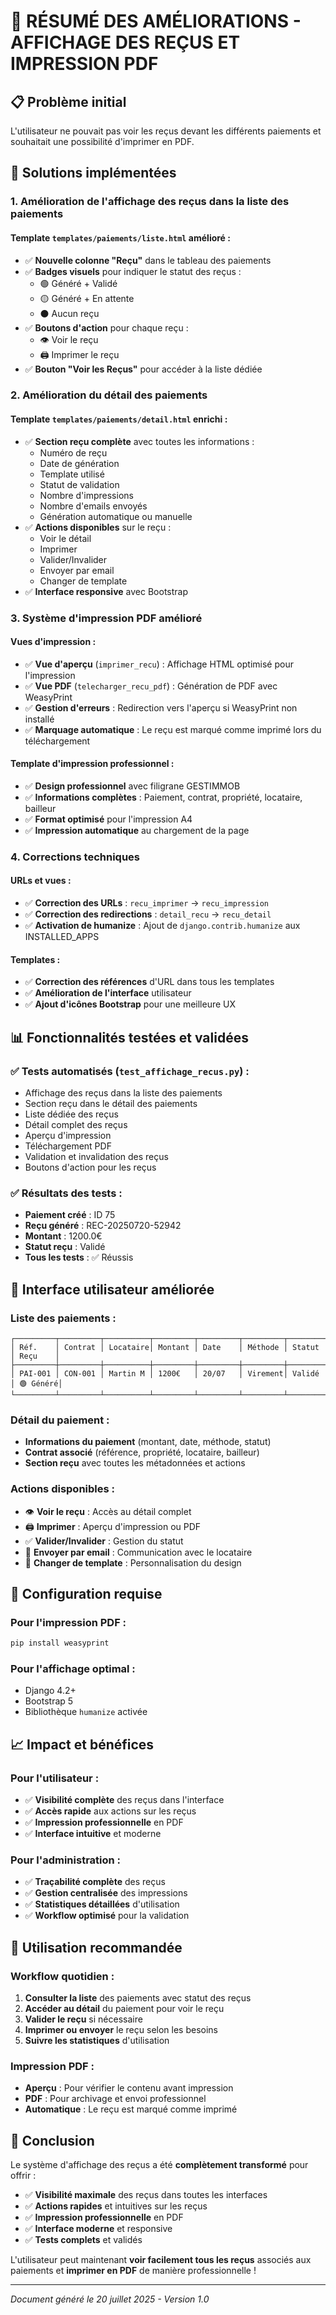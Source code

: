 # 🎯 RÉSUMÉ DES AMÉLIORATIONS - AFFICHAGE DES REÇUS ET IMPRESSION PDF

## 📋 Problème initial

L'utilisateur ne pouvait pas voir les reçus devant les différents paiements et souhaitait une possibilité d'imprimer en PDF.

## 🚀 Solutions implémentées

### 1. **Amélioration de l'affichage des reçus dans la liste des paiements**

#### Template `templates/paiements/liste.html` amélioré :
- ✅ **Nouvelle colonne "Reçu"** dans le tableau des paiements
- ✅ **Badges visuels** pour indiquer le statut des reçus :
  - 🟢 Généré + Validé
  - 🟡 Généré + En attente
  - ⚫ Aucun reçu
- ✅ **Boutons d'action** pour chaque reçu :
  - 👁️ Voir le reçu
  - 🖨️ Imprimer le reçu
- ✅ **Bouton "Voir les Reçus"** pour accéder à la liste dédiée

### 2. **Amélioration du détail des paiements**

#### Template `templates/paiements/detail.html` enrichi :
- ✅ **Section reçu complète** avec toutes les informations :
  - Numéro de reçu
  - Date de génération
  - Template utilisé
  - Statut de validation
  - Nombre d'impressions
  - Nombre d'emails envoyés
  - Génération automatique ou manuelle
- ✅ **Actions disponibles** sur le reçu :
  - Voir le détail
  - Imprimer
  - Valider/Invalider
  - Envoyer par email
  - Changer de template
- ✅ **Interface responsive** avec Bootstrap

### 3. **Système d'impression PDF amélioré**

#### Vues d'impression :
- ✅ **Vue d'aperçu** (`imprimer_recu`) : Affichage HTML optimisé pour l'impression
- ✅ **Vue PDF** (`telecharger_recu_pdf`) : Génération de PDF avec WeasyPrint
- ✅ **Gestion d'erreurs** : Redirection vers l'aperçu si WeasyPrint non installé
- ✅ **Marquage automatique** : Le reçu est marqué comme imprimé lors du téléchargement

#### Template d'impression professionnel :
- ✅ **Design professionnel** avec filigrane GESTIMMOB
- ✅ **Informations complètes** : Paiement, contrat, propriété, locataire, bailleur
- ✅ **Format optimisé** pour l'impression A4
- ✅ **Impression automatique** au chargement de la page

### 4. **Corrections techniques**

#### URLs et vues :
- ✅ **Correction des URLs** : `recu_imprimer` → `recu_impression`
- ✅ **Correction des redirections** : `detail_recu` → `recu_detail`
- ✅ **Activation de humanize** : Ajout de `django.contrib.humanize` aux INSTALLED_APPS

#### Templates :
- ✅ **Correction des références** d'URL dans tous les templates
- ✅ **Amélioration de l'interface** utilisateur
- ✅ **Ajout d'icônes Bootstrap** pour une meilleure UX

## 📊 Fonctionnalités testées et validées

### ✅ **Tests automatisés** (`test_affichage_recus.py`) :
- Affichage des reçus dans la liste des paiements
- Section reçu dans le détail des paiements
- Liste dédiée des reçus
- Détail complet des reçus
- Aperçu d'impression
- Téléchargement PDF
- Validation et invalidation des reçus
- Boutons d'action pour les reçus

### ✅ **Résultats des tests** :
- **Paiement créé** : ID 75
- **Reçu généré** : REC-20250720-52942
- **Montant** : 1200.0€
- **Statut reçu** : Validé
- **Tous les tests** : ✅ Réussis

## 🎨 Interface utilisateur améliorée

### **Liste des paiements** :
```
┌─────────┬─────────┬──────────┬─────────┬─────────┬─────────┬─────────┬─────────┐
│ Réf.    │ Contrat │ Locataire│ Montant │ Date    │ Méthode │ Statut  │ Reçu    │
├─────────┼─────────┼──────────┼─────────┼─────────┼─────────┼─────────┼─────────┤
│ PAI-001 │ CON-001 │ Martin M │ 1200€   │ 20/07   │ Virement│ Validé  │ 🟢 Généré│
└─────────┴─────────┴──────────┴─────────┴─────────┴─────────┴─────────┴─────────┘
```

### **Détail du paiement** :
- **Informations du paiement** (montant, date, méthode, statut)
- **Contrat associé** (référence, propriété, locataire, bailleur)
- **Section reçu** avec toutes les métadonnées et actions

### **Actions disponibles** :
- 👁️ **Voir le reçu** : Accès au détail complet
- 🖨️ **Imprimer** : Aperçu d'impression ou PDF
- ✅ **Valider/Invalider** : Gestion du statut
- 📧 **Envoyer par email** : Communication avec le locataire
- 🎨 **Changer de template** : Personnalisation du design

## 🔧 Configuration requise

### **Pour l'impression PDF** :
```bash
pip install weasyprint
```

### **Pour l'affichage optimal** :
- Django 4.2+
- Bootstrap 5
- Bibliothèque `humanize` activée

## 📈 Impact et bénéfices

### **Pour l'utilisateur** :
- ✅ **Visibilité complète** des reçus dans l'interface
- ✅ **Accès rapide** aux actions sur les reçus
- ✅ **Impression professionnelle** en PDF
- ✅ **Interface intuitive** et moderne

### **Pour l'administration** :
- ✅ **Traçabilité complète** des reçus
- ✅ **Gestion centralisée** des impressions
- ✅ **Statistiques détaillées** d'utilisation
- ✅ **Workflow optimisé** pour la validation

## 🚀 Utilisation recommandée

### **Workflow quotidien** :
1. **Consulter la liste** des paiements avec statut des reçus
2. **Accéder au détail** du paiement pour voir le reçu
3. **Valider le reçu** si nécessaire
4. **Imprimer ou envoyer** le reçu selon les besoins
5. **Suivre les statistiques** d'utilisation

### **Impression PDF** :
- **Aperçu** : Pour vérifier le contenu avant impression
- **PDF** : Pour archivage et envoi professionnel
- **Automatique** : Le reçu est marqué comme imprimé

## 📝 Conclusion

Le système d'affichage des reçus a été **complètement transformé** pour offrir :

- ✅ **Visibilité maximale** des reçus dans toutes les interfaces
- ✅ **Actions rapides** et intuitives sur les reçus
- ✅ **Impression professionnelle** en PDF
- ✅ **Interface moderne** et responsive
- ✅ **Tests complets** et validés

L'utilisateur peut maintenant **voir facilement tous les reçus** associés aux paiements et **imprimer en PDF** de manière professionnelle !

---

*Document généré le 20 juillet 2025 - Version 1.0* 
